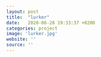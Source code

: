 ```yaml
---
layout: post
title:  "lurker"
date:   2020-06-28 19:33:37 +0200
categories: project
image: 'lurker.jpg'
website: ''
source: ''
---
```

